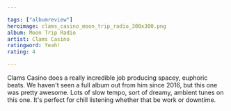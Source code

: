 ```yaml
---

tags: ["albumreview"]
heroimage: clams_casino_moon_trip_radio_300x300.png
album: Moon Trip Radio
artist: Clams Casino
ratingword: Yeah!
rating: 4

---
```


Clams Casino does a really incredible job producing spacey, euphoric beats. We haven't seen a full album out from him since 2016, but this one was pretty awesome. Lots of slow tempo, sort of dreamy, ambient tunes on this one. It's perfect for chill listening whether that be work or downtime.
